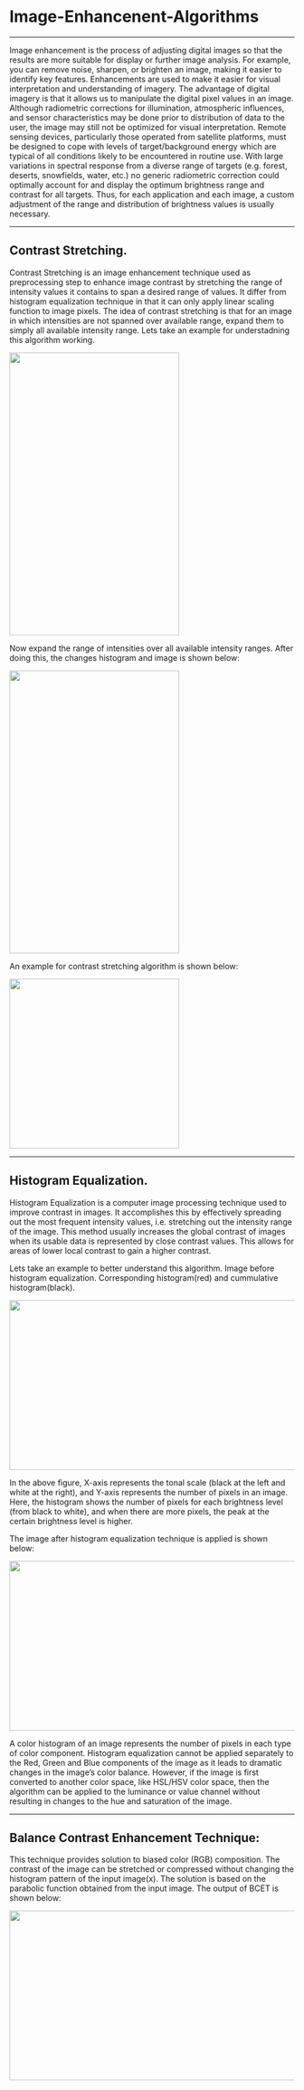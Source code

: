 # Image-Enhancenent-Algorithms

 ---
 Image enhancement is the process of adjusting digital images so that the results are more suitable for display or further image analysis. For example, you can remove noise, sharpen, or brighten an image, making it easier to identify key features.
 Enhancements are used to make it easier for visual interpretation and understanding of imagery. The advantage of digital imagery is that it allows us to manipulate the digital pixel values in an image. Although radiometric corrections for illumination, atmospheric influences, and sensor characteristics may be done prior to distribution of data to the user, the image may still not be optimized for visual interpretation. Remote sensing devices, particularly those operated from satellite platforms, must be designed to cope with levels of target/background energy which are typical of all conditions likely to be encountered in routine use. With large variations in spectral response from a diverse range of targets (e.g. forest, deserts, snowfields, water, etc.) no generic radiometric correction could optimally account for and display the optimum brightness range and contrast for all targets. Thus, for each application and each image, a custom adjustment of the range and distribution of brightness values is usually necessary.
 
 ---
 
## Contrast Stretching.


Contrast Stretching is an image enhancement technique used as preprocessing step to enhance image contrast by stretching the range of intensity values it contains to span a desired range of values.
It differ from histogram equalization technique in that it can only apply linear scaling function to image pixels.
The idea of contrast stretching is that for an image in which intensities are not spanned over available range, expand them to simply all available intensity range.
Lets take an example for understadning this algorithm working.



<img src="https://user-images.githubusercontent.com/63426759/208643993-245d7464-23b7-4035-99c6-d5beb7be2ade.png" width="300" height="500" >

Now expand the range of intensities over all available intensity ranges. After doing this, the changes histogram and image is shown below:

<img src="https://user-images.githubusercontent.com/63426759/208645491-efafa149-7f10-4206-925a-9a6736580eae.png" width="300" height="500" >

An example for contrast stretching algorithm is shown below:

<img src="https://user-images.githubusercontent.com/63426759/208645853-ce281c6a-6da4-484b-b992-e15383ce127b.png" width="300" height="300" >

 ---
## Histogram Equalization.

Histogram Equalization is a computer image processing technique used to improve contrast in images. It accomplishes this by effectively spreading out the most frequent intensity values, i.e. stretching out the intensity range of the image. This method usually increases the global contrast of images when its usable data is represented by close contrast values. This allows for areas of lower local contrast to gain a higher contrast.

Lets take an example to better understand this algorithm. Image before histogram equalization. Corresponding histogram(red) and cummulative histogram(black).


<img src="https://user-images.githubusercontent.com/63426759/208648061-fd536e73-6325-4a63-9951-2d35b5f0ded2.png" width="600" height="300" >

In the above figure, X-axis represents the tonal scale (black at the left and white at the right), and Y-axis represents the number of pixels in an image. Here, the histogram shows the number of pixels for each brightness level (from black to white), and when there are more pixels, the peak at the certain brightness level is higher.

The image after histogram equalization technique is applied is shown below:

<img src="https://user-images.githubusercontent.com/63426759/208648658-c3dc8115-d4ae-46b8-b46a-eff9adceaa0e.png" width="600" height="300" >


A color histogram of an image represents the number of pixels in each type of color component. Histogram equalization cannot be applied separately to the Red, Green and Blue components of the image as it leads to dramatic changes in the image’s color balance. However, if the image is first converted to another color space, like HSL/HSV color space, then the algorithm can be applied to the luminance or value channel without resulting in changes to the hue and saturation of the image.

 ---
 ## Balance Contrast Enhancement Technique:
This technique provides solution to biased color (RGB) composition. The contrast of the image can be stretched or compressed without changing the histogram pattern of the input image(x). The solution is based on the parabolic function obtained from the input image. The output of BCET is shown below:

<img src="https://user-images.githubusercontent.com/63426759/208751144-021f4ac9-3d4f-433c-abf6-a01826988130.png" width="600" height="300" >




 

